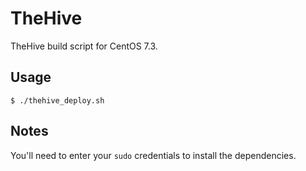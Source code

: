 # TheHive
TheHive build script for CentOS 7.3.

## Usage
`$ ./thehive_deploy.sh`

## Notes
You'll need to enter your `sudo` credentials to install the dependencies.
